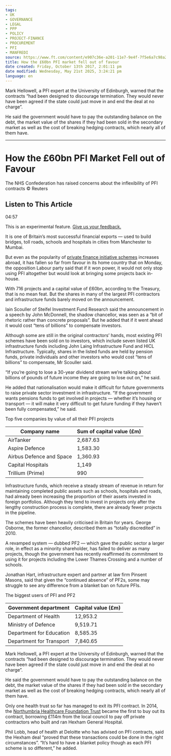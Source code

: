 ```yaml
---
tags:
- UK
- GOVERNANCE
- LEGAL
- PPP
- POLICY
- PROJECT-FINANCE
- PROCUREMENT
- PFI
- MANFREDI
source: https://www.ft.com/content/e907c36e-a201-11e7-9e4f-7f5e6a7c98a2
title: How the £60bn PFI market fell out of favour
date created: Friday, October 13th 2017, 2:01:11 pm
date modified: Wednesday, May 21st 2025, 3:24:21 pm
language: en
---
```


Mark Hellowell, a PFI expert at the University of Edinburgh, warned that the contracts “had been designed to discourage termination. They would never have been agreed if the state could just move in and end the deal at no charge”.

He said the government would have to pay the outstanding balance on the debt, the market value of the shares if they had been sold in the secondary market as well as the cost of breaking hedging contracts, which nearly all of them have.

* * *

# How the £60bn PFI Market Fell out of Favour

The NHS Confederation has raised concerns about the inflexibility of PFI contracts © Reuters

## Listen to This Article

04:57

This is an experimental feature. [Give us your feedback.](https://www.ft.com/content/e907c36e-a201-11e7-9e4f-7f5e6a7c98a2#)

It is one of Britain’s most successful financial exports — used to build bridges, toll roads, schools and hospitals in cities from Manchester to Mumbai.

But even as the popularity of [private finance initiative schemes](https://www.ft.com/content/0161cc52-a1e9-11e7-9e4f-7f5e6a7c98a2) increases abroad, it has fallen so far from favour in its home country that on Monday, the opposition Labour party said that if it won power, it would not only stop using PFI altogether but would look at bringing some projects back in-house.

With 716 projects and a capital value of £60bn, according to the Treasury, that is no mean feat. But the shares in many of the largest PFI contractors and infrastructure funds barely moved on the announcement.

Iain Scouller of Steifel Investment Fund Research said the announcement in a speech by John McDonnell, the shadow chancellor, was seen as a “bit of rhetoric rather than concrete proposals”. But he added that if it went ahead it would cost “tens of billions” to compensate investors.

Although some are still in the original contractors’ hands, most existing PFI schemes have been sold on to investors, which include seven listed UK infrastructure funds including John Laing Infrastructure Fund and HICL Infrastructure. Typically, shares in the listed funds are held by pension funds, private individuals and other investors who would cost “tens of billions” to compensate, Mr Scouller said.

“If you’re going to lose a 30-year dividend stream we’re talking about billions of pounds of future income they are going to lose out on,” he said.

He added that nationalisation would make it difficult for future governments to raise private sector investment in infrastructure. “If the government wants pensions funds to get involved in projects — whether it’s housing or transport — it will make it very difficult to get future funding if they haven’t been fully compensated,” he said.

Top five companies by value of all their PFI projects

| Company name | Sum of capital value (£m) |
| --- | --- |
| AirTanker | 2,687.63 |
| Aspire Defence | 1,583.30 |
| Airbus Defence and Space | 1,360.93 |
| Capital Hospitals | 1,149 |
| Trillium (Prime) | 990 |

Infrastructure funds, which receive a steady stream of revenue in return for maintaining completed public assets such as schools, hospitals and roads, had already been increasing the proportion of their assets invested in foreign portfolios. Although they tend to invest in projects only after the lengthy construction process is complete, there are already fewer projects in the pipeline.

The schemes have been heavily criticised in Britain for years. George Osborne, the former chancellor, described them as “totally discredited” in 2010.

A revamped system — dubbed PF2 — which gave the public sector a larger role, in effect as a minority shareholder, has failed to deliver as many projects, though the government has recently reaffirmed its commitment to using it for projects including the Lower Thames Crossing and a number of schools.

Jonathan Hart, infrastructure expert and partner at law firm Pinsent Masons, said that given the “continued absence” of PF2s, some may struggle to see any difference from a blanket ban on future PFIs.

The biggest users of PFI and PF2

| Government department | Capital value (£m) |
| --- | --- |
| Department of Health | 12,953.2 |
| Ministry of Defence | 9,519.71 |
| Department for Education | 8,585.35 |
| Department for Transport | 7,840.65 |

Mark Hellowell, a PFI expert at the University of Edinburgh, warned that the contracts “had been designed to discourage termination. They would never have been agreed if the state could just move in and end the deal at no charge”.

He said the government would have to pay the outstanding balance on the debt, the market value of the shares if they had been sold in the secondary market as well as the cost of breaking hedging contracts, which nearly all of them have.

Only one health trust so far has managed to exit its PFI contract. In 2014, the [Northumbria Healthcare Foundation Trust](https://www.ft.com/content/cc4f10b2-4951-11e4-8d68-00144feab7de) became the first to buy out its contract, borrowing £114m from the local council to pay off private contractors who built and ran Hexham General Hospital.

Phil Lobb, head of health at Deloitte who has advised on PFI contracts, said the Hexham deal “proved that these transactions could be done in the right circumstances”. “It’s hard to have a blanket policy though as each PFI scheme is so different,” he added.
